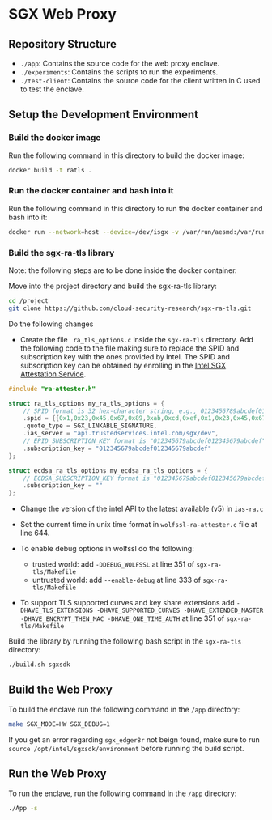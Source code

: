 #  SGX Web Proxy

## Repository Structure
- `./app`: Contains the source code for the web proxy enclave.
- `./experiments`: Contains the scripts to run the experiments.
- `./test-client`: Contains the source code for the client written in C used to test the enclave.

## Setup the Development Environment

### Build the docker image
Run the following command in this directory to build the docker image:

```bash
docker build -t ratls .
```

### Run the docker container and bash into it 
Run the following command in this directory to run the docker container and bash into it:

```bash
docker run --network=host --device=/dev/isgx -v /var/run/aesmd:/var/run/aesmd -v$(pwd):/project -it ratls bash
```

### Build the sgx-ra-tls library

Note: the following steps are to be done inside the docker container.

Move into the project directory and build the sgx-ra-tls library:
```bash
cd /project
git clone https://github.com/cloud-security-research/sgx-ra-tls.git
```

Do the following changes
- Create the file ` ra_tls_options.c` inside the `sgx-ra-tls` directory. 
Add the following code to the file making sure to replace the SPID and subscription key with the ones provided by Intel. 
The SPID and subscription key can be obtained by enrolling in the [Intel SGX Attestation Service](https://api.portal.trustedservices.intel.com/EPID-attestation).
```c
#include "ra-attester.h"

struct ra_tls_options my_ra_tls_options = {
    // SPID format is 32 hex-character string, e.g., 0123456789abcdef0123456789abcdef
    .spid = {{0x1,0x23,0x45,0x67,0x89,0xab,0xcd,0xef,0x1,0x23,0x45,0x67,0x89,0xab,0xcd,0xef,}},
    .quote_type = SGX_LINKABLE_SIGNATURE,
    .ias_server = "api.trustedservices.intel.com/sgx/dev",
    // EPID_SUBSCRIPTION_KEY format is "012345679abcdef012345679abcdef"
    .subscription_key = "012345679abcdef012345679abcdef"
};

struct ecdsa_ra_tls_options my_ecdsa_ra_tls_options = {
    // ECDSA_SUBSCRIPTION_KEY format is "012345679abcdef012345679abcdef"
    .subscription_key = ""
};
```
- Change the version of the intel API to the latest available (v5) in `ias-ra.c`

- Set the current time in unix time format in `wolfssl-ra-attester.c` file at line 644.

- To enable debug options in wolfssl do the following:
    - trusted world: add `-DDEBUG_WOLFSSL` at line 351 of `sgx-ra-tls/Makefile`
    - untrusted world: add `--enable-debug` at line 333 of `sgx-ra-tls/Makefile`

- To support TLS supported curves and key share extensions add `-DHAVE_TLS_EXTENSIONS -DHAVE_SUPPORTED_CURVES -DHAVE_EXTENDED_MASTER -DHAVE_ENCRYPT_THEN_MAC -DHAVE_ONE_TIME_AUTH` at line 351 of `sgx-ra-tls/Makefile`

Build the library by running the following bash script in the `sgx-ra-tls` directory:
```bash
./build.sh sgxsdk
```

## Build the Web Proxy
To build the enclave run the following command in the `/app` directory: 

```bash
make SGX_MODE=HW SGX_DEBUG=1
```

If you get an error regarding `sgx_edger8r` not beign found, make sure to run `source /opt/intel/sgxsdk/environment` before running the build script.

## Run the Web Proxy
To run the enclave, run the following command in the `/app` directory: 

```bash
./App -s
```